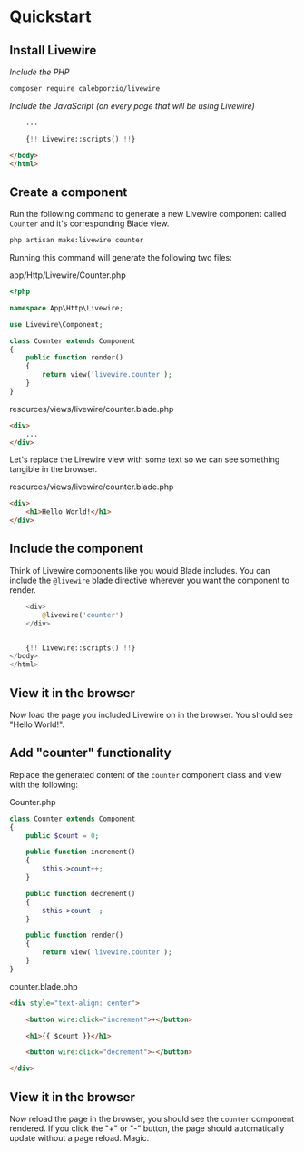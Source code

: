 # Quickstart

## Install Livewire

*Include the PHP*
```bash
composer require calebporzio/livewire
```

*Include the JavaScript (on every page that will be using Livewire)*
<div title="Component"><div title="Component__class"><div char="fade">

```html
    ...
```
</div>

```php
    {!! Livewire::scripts() !!}
```
<div char="fade">

```html
</body>
</html>
```
</div></div></div>

## Create a component

Run the following command to generate a new Livewire component called `Counter` and it's corresponding Blade view.

```bash
php artisan make:livewire counter
```

Running this command will generate the following two files:

<div title="Component">
<div title="Component__class">

app/Http/Livewire/Counter.php
```php
<?php

namespace App\Http\Livewire;

use Livewire\Component;

class Counter extends Component
{
    public function render()
    {
        return view('livewire.counter');
    }
}
```
</div>
<div title="Component__view">

resources/views/livewire/counter.blade.php
```html
<div>
    ...
</div>
```
</div>
</div>

Let's replace the Livewire view with some text so we can see something tangible in the browser.

<div title="Component">
<div title="Component__view">

resources/views/livewire/counter.blade.php
```html
<div>
    <h1>Hello World!</h1>
</div>
```
</div>
</div>

## Include the component
Think of Livewire components like you would Blade includes. You can include the `@livewire` blade directive wherever you want the component to render.

<div title="Component">
<div title="Component__class">

```php
    <div>
        @livewire('counter')
    </div>
```
<div char="fade">

```php

    {!! Livewire::scripts() !!}
</body>
</html>
```
</div>
</div>
</div>

## View it in the browser

Now load the page you included Livewire on in the browser. You should see "Hello World!".

## Add "counter" functionality

Replace the generated content of the `counter` component class and view with the following:

<div title="Component"><div title="Component__class">

Counter.php
```php
class Counter extends Component
{
    public $count = 0;

    public function increment()
    {
        $this->count++;
    }

    public function decrement()
    {
        $this->count--;
    }

    public function render()
    {
        return view('livewire.counter');
    }
}
```
</div><div title="Component__view">

counter.blade.php
```html
<div style="text-align: center">

    <button wire:click="increment">+</button>

    <h1>{{ $count }}</h1>

    <button wire:click="decrement">-</button>

</div>
```
</div></div>

## View it in the browser

Now reload the page in the browser, you should see the `counter` component rendered. If you click the "+" or "-" button, the page should automatically update without a page reload. Magic.
